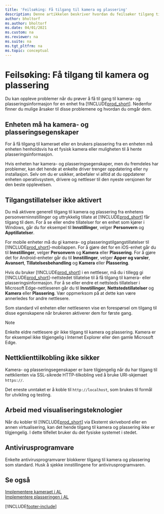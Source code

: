```yaml
---
title: 'Feilsøking: Få tilgang til kamera og plassering'
description: Denne artikkelen beskriver hvordan du feilsøker tilgang til kamera- og plasseringsinformasjon i Business Central.
author: bholtorf
ms.author: bholtorf
ms.date: 04/01/2021
ms.custom: na
ms.reviewer: na
ms.suite: na
ms.tgt_pltfrm: na
ms.topic: conceptual
---
```


# Feilsøking: Få tilgang til kamera og plassering

Du kan oppleve problemer når du prøver å få til gang til kamera- og plasseringsinformasjon for en enhet fra [!INCLUDE[prod_short](includes/prod_short.md)]. Nedenfor finner du mulige årsaker til disse problemene og hvordan du omgår dem.

## Enheten må ha kamera- og plasseringsegenskaper

For å få tilgang til kameraet eller en brukers plassering fra en enheten må enheten henholdsvis ha et fysisk kamera eller muligheten til å hente plasseringsinformasjon.

Hvis enheten har kamera- og plasseringsegenskaper, men du fremdeles har problemer, kan det hende at enkelte driver trenger oppdatering eller ny installasjon. Selv om du er usikker, anbefaler vi alltid at du oppdaterer enheten operativsystem, drivere og nettleser til den nyeste versjonen for den beste opplevelsen.

## Tilgangstillatelser ikke aktivert

Du må aktivere generell tilgang til kamera og plassering fra enhetens personverninnstillinger og uttrykkelig tillate at [!INCLUDE[prod_short](includes/prod_short.md)] får tilgang til dem. For å se eller endre tillatelser for en enhet som kjører i Windows, går du for eksempel til **Innstillinger**, velger **Personvern** og **Apptillatelser**. 

For mobile enheter må du gi kamera- og plasseringstilgangstillatelser til [!INCLUDE[prod_short](includes/prod_short.md)]-mobilappen. For å gjøre det for en iOS-enhet går du til **Innstillinger**, velger **Personvern** og **Kamera** eller **Plassering**. For å gjøre det for Android-enheter går du til **Innstillinger**, velger **Apper og varsler**, **Avansert**, **Tillatelsesbehandling** og **Kamera** eller **Plassering**.

Hvis du bruker [!INCLUDE[prod_short](includes/prod_short.md)] i en nettleser, må du i tillegg gi [!INCLUDE[prod_short](includes/prod_short.md)]-nettstedet tillatelse til å få tilgang til kamera- eller plasseringsinformasjon. For å se eller endre et nettsteds tillatelser i Microsoft Edge-nettleseren går du til **Innstillinger**, **Nettstedstillatelser** og **Kamera** eller **Plassering**. Vær oppmerksom på at dette kan være annerledes for andre nettlesere.

Som standard vil enheten eller nettleseren vise en forespørsel om tilgang til disse egenskapene når brukeren aktiverer dem for første gang.

> [!NOTE]  
> Enkelte eldre nettlesere gir ikke tilgang til kamera og plassering. Kamera er for eksempel ikke tilgjengelig i Internet Explorer eller den gamle Microsoft Edge.

## Nettklienttilkobling ikke sikker

Kamera- og plasseringsegenskaper er bare tilgjengelig når du har tilgang til nettklienten via SSL-sikrede HTTP-tilkobling ved å bruke URI-skjemaet `https://`. 

Det eneste unntaket er å koble til `http://localhost`, som brukes til formål for utvikling og testing.


## Arbeid med visualiseringsteknologier

Når du kobler til [!INCLUDE[prod_short](includes/prod_short.md)] via Eksternt skrivebord eller en annen virtualisering, kan det hende tilgang til kamera og plassering ikke er tilgjengelig. I dette tilfellet bruker du det fysiske systemet i stedet.

## Antivirusprogramvare
Enkelte antivirusprogramvarer blokkerer tilgang til kamera og plassering som standard. Husk å sjekke innstillingene for antivirusprogramvaren.

## Se også
[Implementere kameraet i AL](/dynamics365/business-central/dev-itpro/developer/devenv-implement-camera-al)  
[Implementere plasseringen i AL](/dynamics365/business-central/dev-itpro/developer/devenv-implement-location-al)


[!INCLUDE[footer-include](includes/footer-banner.md)]